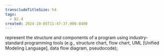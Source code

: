 ```yaml
---
transcludeTitleSize: h4
tags:
  - B2.4
created: 2024-10-05T11:47:37.000-0400
---
```

represent the structure and components of a program using industry-standard programming tools (e.g., structure chart, flow chart, UML \[Unified Modeling Language\], data flow diagram, pseudocode);